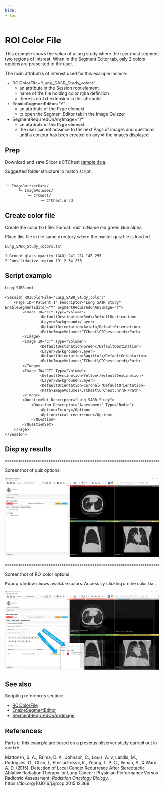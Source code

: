 ```yaml
---
hide:
- toc
---
```

<!-- let javascript handle toc on left sidebar -->
# ROI Color File

This example shows the setup of a lung study where the user must segment two regions of interest.
When in the Segment Editor tab, only 2 colors options are presented to the user.

The main attributes of interest used for this example include:

- ROIColorFile="Lung_SABR_Study_colors"
    - an attribute in the Session root element
	- name of the file holding color rgba definition
	- there is no .txt extension in this attribute
- EnableSegmentEditor="Y"
    - an attribute of the Page element
    - to open the Segment Editor tab in the Image Quizzer
- SegmentRequiredOnAnyImage="Y"
    - an attribute of the Page element
    - the user cannot advance to the next Page of images and questions until
	a contour has been created on any of the images displayed
	


## Prep

Download and save Slicer's CTChest [sample data](../../getting_started/index.md#sample-datasets).


Suggested folder structure to match script:
```
.
└─ ImageQuizzerData/
      └─ ImageVolumes/
          └─ CTChest/
                └─ CTChest.nrrd
```


## Create color file

Create the color text file.
Format: roi# roiName red green blue alpha

Place this file in the same directory where the master quiz file is located.

```
Lung_SABR_Study_colors.txt

1 Ground_glass_opacity_(GGO) 241 214 145 255
2 Consolidative_region 191 2 34 255

```

## Script example

```
Lung_SABR.xml

<Session ROIColorFile="Lung_SABR_Study_colors"
	<Page ID="Patient 1" Descriptor="Lung SABR Study" EnableSegmentEditor="Y" SegmentRequiredOnAnyImage="Y">
		<Image ID="CT" Type="Volume">
				<DefaultDestination>Red</DefaultDestination>
				<Layer>Background</Layer>
				<DefaultOrientation>Axial</DefaultOrientation>
				<Path>ImageVolumes\CTChest\CTChest.nrrd</Path>
		</Image>
		<Image ID="CT" Type="Volume">
				<DefaultDestination>Green</DefaultDestination>
				<Layer>Background</Layer>
				<DefaultOrientation>Sagittal</DefaultOrientation>
				<Path>ImageVolumes\CTChest\CTChest.nrrd</Path>
		</Image>
		<Image ID="CT" Type="Volume">
				<DefaultDestination>Yellow</DefaultDestination>
				<Layer>Background</Layer>
				<DefaultOrientation>Coronal</DefaultOrientation>
				<Path>ImageVolumes\CTChest\CTChest.nrrd</Path>
		</Image>
		<QuestionSet Descriptor="Lung SABR Study">
			<Question Descriptor="Assessment" Type="Radio">
				<Option>Injury</Option>
				<Option>Local recurrence</Option>
			</Question>
		</QuestionSet>
	</Page>
</Session>
```

## Display results

```
>>>>>>>>>>>>>>>>>>>>>>>>>>>>>>>>>>>>>>>>>>>>>>>>>>>>>>>>>>>>>>>>>>>>>>>
```
Screenshot of quiz options:

![Quiz radio button options](assets/Example_ROIColorFile_Quiz.png)

```
>>>>>>>>>>>>>>>>>>>>>>>>>>>>>>>>>>>>>>>>>>>>>>>>>>>>>>>>>>>>>>>>>>>>>>>
```

Screenshot of ROI color options

Popup window shows available colors. Access by clicking on the color bar.

![Segment color options](assets/Example_ROIColorFile_SegmentColors.png)



## See also

Scripting references section:

- [ROIColorFile](../elements_attributes/session/roi_colorfile.md)
- [EnableSegmentEditor](../elements_attributes/page/enable_segment_editor.md)
- [SegmentRequiredOnAnyImage](../elements_attributes/page/segment_required_on_any_image.md)


## References:

Parts of this example are based on a previous observer study carried out in our lab.

<div class="csl-entry">Mattonen, S. A., Palma, D. A., Johnson, C., Louie, A. v, Landis, M., Rodrigues, G., Chan, I., Etemad-rezai, R., Yeung, T. P. C., Senan, S., &#38; Ward, A. D. (2015). Detection of Local Cancer Recurrence After Stereotactic Ablative Radiation Therapy for Lung Cancer : Physician Performance Versus Radiomic Assessment. <i>Radiation Oncology Biology</i>. https://doi.org/10.1016/j.ijrobp.2015.12.369</div>